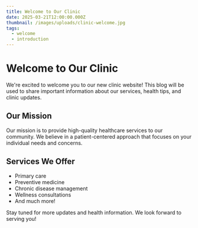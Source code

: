 ```yaml
---
title: Welcome to Our Clinic
date: 2025-03-21T12:00:00.000Z
thumbnail: /images/uploads/clinic-welcome.jpg
tags:
  - welcome
  - introduction
---
```


# Welcome to Our Clinic

We're excited to welcome you to our new clinic website! This blog will be used to share important information about our services, health tips, and clinic updates.

## Our Mission

Our mission is to provide high-quality healthcare services to our community. We believe in a patient-centered approach that focuses on your individual needs and concerns.

## Services We Offer

- Primary care
- Preventive medicine
- Chronic disease management
- Wellness consultations
- And much more!

Stay tuned for more updates and health information. We look forward to serving you!
